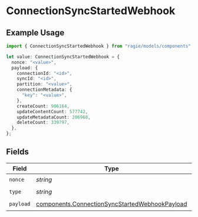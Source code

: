 # ConnectionSyncStartedWebhook

## Example Usage

```typescript
import { ConnectionSyncStartedWebhook } from "ragie/models/components";

let value: ConnectionSyncStartedWebhook = {
  nonce: "<value>",
  payload: {
    connectionId: "<id>",
    syncId: "<id>",
    partition: "<value>",
    connectionMetadata: {
      "key": "<value>",
    },
    createCount: 906164,
    updateContentCount: 577742,
    updateMetadataCount: 206968,
    deleteCount: 339797,
  },
};
```

## Fields

| Field                                                                                                            | Type                                                                                                             | Required                                                                                                         | Description                                                                                                      |
| ---------------------------------------------------------------------------------------------------------------- | ---------------------------------------------------------------------------------------------------------------- | ---------------------------------------------------------------------------------------------------------------- | ---------------------------------------------------------------------------------------------------------------- |
| `nonce`                                                                                                          | *string*                                                                                                         | :heavy_check_mark:                                                                                               | N/A                                                                                                              |
| `type`                                                                                                           | *string*                                                                                                         | :heavy_check_mark:                                                                                               | N/A                                                                                                              |
| `payload`                                                                                                        | [components.ConnectionSyncStartedWebhookPayload](../../models/components/connectionsyncstartedwebhookpayload.md) | :heavy_check_mark:                                                                                               | N/A                                                                                                              |